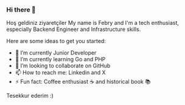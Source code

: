 ### Hi there 👋

Hoş geldiniz ziyaretçiler
My name is Febry and I'm a tech enthusiast, especially Backend Engineer and Infrastructure skills. 

Here are some ideas to get you started:

- 🔭 I’m currently Junior Developer
- 🌱 I’m currently learning Go and PHP
- 👯 I’m looking to collaborate on GitHub
- 📫 How to reach me: Linkedin and X
- ⚡ Fun fact: Coffee enthusiast ☕ and historical book 📚

Tesekkur ederim :)
  
